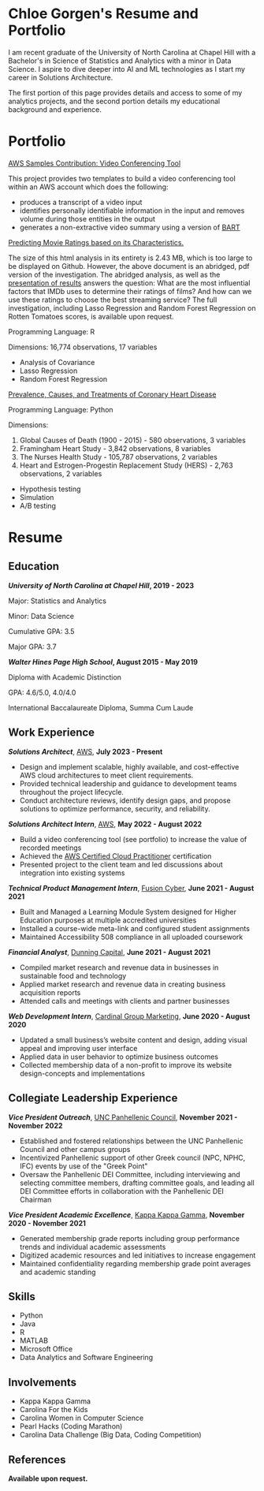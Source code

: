 # Chloe Gorgen's Resume and Portfolio


I am recent graduate of the University of North Carolina at Chapel Hill with a Bachelor's in Science of Statistics and Analytics with a minor in Data Science. I aspire to dive deeper into AI and ML technologies as I start my career in Solutions Architecture.

The first portion of this page provides details and access to some of my analytics projects, and the second portion details my educational background and experience.

# Portfolio

[AWS Samples Contribution: Video Conferencing Tool](https://github.com/aws-samples/amazon-transcribe-video-conferencing-tool)

This project provides two templates to build a video conferencing tool within an AWS account which does the following:
- produces a transcript of a video input
- identifies personally identifiable information in the input and removes volume during those entities in the output
- generates a non-extractive video summary using a version of [BART](https://huggingface.co/sshleifer/distilbart-cnn-12-6)

[Predicting Movie Ratings based on its Characteristics.](Abridged_Movie_Analysis.pdf) 

The size of this html analysis in its entirety is 2.43 MB, which is too large to be displayed on Github. However, the above document is an abridged, pdf version of the investigation. The abridged analysis, as well as the [presentation of results](https://docs.google.com/presentation/d/1OAf-YIxigzYwlMHjwEJBG4OtYUSpFiw6rhy2rk7XiFY/edit?usp=sharing) answers the question: What are the most influential factors that IMDb uses to determine their ratings of films? And how can we use these ratings to choose the best streaming service? The full investigation, including Lasso Regression and Random Forest Regression on Rotten Tomatoes scores, is available upon request.

Programming Language: R

Dimensions: 16,774 observations, 17 variables
- Analysis of Covariance
- Lasso Regression
- Random Forest Regression

[Prevalence, Causes, and Treatments of Coronary Heart Disease](CHD_Analysis.ipynb)

Programming Language: Python

Dimensions:
1. Global Causes of Death (1900 - 2015) - 580 observations, 3 variables
2. Framingham Heart Study - 3,842 observations, 8 variables
3. The Nurses Health Study - 105,787 observations, 2 variables
4. Heart and Estrogen-Progestin Replacement Study (HERS) - 2,763 observations, 2 variables

- Hypothesis testing
- Simulation
- A/B testing


# Resume


## Education
**_University of North Carolina at Chapel Hill_, 2019 - 2023**

Major: Statistics and Analytics

Minor: Data Science

Cumulative GPA: 3.5

Major GPA: 3.7



**_Walter Hines Page High School_, August 2015 - May 2019**

Diploma with Academic Distinction

GPA: 4.6/5.0, 4.0/4.0

International Baccalaureate Diploma, Summa Cum Laude

## Work Experience

**_Solutions Architect_**, [AWS](https://aws.amazon.com/?nc2=h_lg), **July 2023 - Present**

- Design and implement scalable, highly available, and cost-effective AWS cloud architectures to meet client requirements.
- Provided technical leadership and guidance to development teams throughout the project lifecycle.
- Conduct architecture reviews, identify design gaps, and propose solutions to optimize performance, security, and reliability.

**_Solutions Architect Intern_**, [AWS](https://aws.amazon.com/?nc2=h_lg), **May 2022 - August 2022**

- Build a video conferencing tool (see portfolio) to increase the value of recorded meetings
- Achieved the [AWS Certified Cloud Practitioner](https://www.credly.com/earner/earned/badge/f1b617c3-45d2-4a22-9523-13bc2563339e) certification
- Presented project to the client team and led discussions about integration into existing systems

**_Technical Product Management Intern_**, [Fusion Cyber](https://fusioncyber.co/), **June 2021 - August 2021**

- Built and Managed a Learning Module System designed for Higher Education purposes at multiple accredited universities
- Installed a course-wide meta-link and configured student assignments
- Maintained Accessibility 508 compliance in all uploaded coursework

**_Financial Analyst_**, [Dunning Capital](http://dunningcapital.com/), **June 2021 - August 2021**

- Compiled market research and revenue data in businesses in sustainable food and technology
- Applied market research and revenue data in creating business acquisition reports
- Attended calls and meetings with clients and partner businesses

**_Web Development Intern_**, [Cardinal Group Marketing](https://www.cardinalgroupmarketing.com/), **June 2020 - August 2020**

-	Updated a small business’s website content and design, adding visual appeal and improving user interface
-	Applied data in user behavior to optimize business outcomes
-	Collected membership data of a non-profit to improve its website design-concepts and implementations


## Collegiate Leadership Experience

**_Vice President Outreach_**, [UNC Panhellenic Council](https://www.uncpanhellenic.com/), **November 2021 - November 2022**

-	Established and fostered relationships between the UNC Panhellenic Council and other campus groups
-	Incentivized Panhellenic support of other Greek council (NPC, NPHC, IFC) events by use of the "Greek Point"
-	Oversaw the Panhellenic DEI Committee, including interviewing and selecting committee members, drafting committee goals, and leading all DEI Committee efforts in collaboration with the Panhellenic DEI Chairman

**_Vice President Academic Excellence_**, [Kappa Kappa Gamma](https://unc.kappa.org/chapter-officers), **November 2020 - November 2021**

-	Generated membership grade reports including group performance trends and individual academic assessments
-	Digitized academic resources and led initiatives to increase engagement
-	Maintained confidentiality regarding membership grade point averages and academic standing

## Skills

- Python
- Java
- R
- MATLAB
- Microsoft Office 
- Data Analytics and Software Engineering

## Involvements

- Kappa Kappa Gamma
- Carolina For the Kids
- Carolina Women in Computer Science
- Pearl Hacks (Coding Marathon)
- Carolina Data Challenge (Big Data, Coding Competition)

## References 
**Available upon request.**

